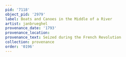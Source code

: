 ```yaml
---
pid: '7118'
object_pid: '2979'
label: Boats and Canoes in the Middle of a River
artist: janbrueghel
provenance_date: '1793'
provenance_location:
provenance_text: Seized during the French Revolution
collection: provenance
order: '0196'
---
```

